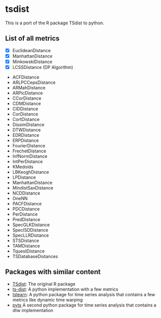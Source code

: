 # tsdist
This is a port of the R package TSdist to python.


## List of all metrics
- [X] EuclideanDistance
- [X] ManhattanDistance
- [X] MinkowskiDistance
- [X] LCSSDistance (DP Algorithm)
- ACFDistance
- ARLPCCepsDistance
- ARMahDistance
- ARPicDistance
- CCorDistance
- CDMDistance
- CIDDistance
- CorDistance
- CortDistance
- DissimDistance
- DTWDistance
- EDRDistance
- ERPDistance
- FourierDistance
- FrechetDistance
- InfNormDistance
- IntPerDistance
- KMedoids
- LBKeoghDistance
- LPDistance
- ManhattanDistance
- MindistSaxDistance
- NCDDistance
- OneNN
- PACFDistance
- PDCDistance
- PerDistance
- PredDistance
- SpecGLKDistance
- SpecISDDistance
- SpecLLRDistance
- STSDistance
- TAMDistance
- TquestDistance
- TSDatabaseDistances

## Packages with similar content
- [TSdist](https://cran.r-project.org/web/packages/TSdist/index.html): The original R package 
- [ts-dist](https://github.com/ymtoo/ts-dist): A python implementation with a few metrics 
- [tslearn](https://tslearn.readthedocs.io/en/stable/index.html): A python package for time series analysis that 
contains a few metrics like dynamic time warping
- [pyts](https://pyts.readthedocs.io/en/stable/index.html) A second python package for time series analysis that 
contains a dtw implementation
